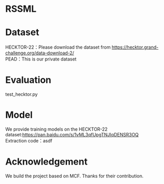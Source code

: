 # RSSML
# Dataset
HECKTOR-22：Please download the dataset from https://hecktor.grand-challenge.org/data-download-2/  
PEAD：This is our private dataset

# Evaluation
test_hecktor.py
# Model
We provide training models on the HECKTOR-22 dataset:https://pan.baidu.com/s/1vML3qfUpgTNJIqDENSR3OQ   
Extraction code：asdf
# Acknowledgement
We build the project based on MCF. Thanks for their contribution.
